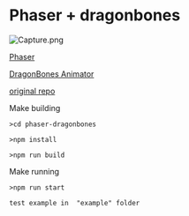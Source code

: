 Phaser + dragonbones
===

![Capture.png](https://raw.githubusercontent.com/raksa/phaser-dragonbones/master/screenshot/Capture.PNG)

[Phaser](http://phaser.io)

[DragonBones Animator](http://dragonbones.com)

[original repo](https://bitbucket.org/silashatfield/phaserbones)

Make building
````
>cd phaser-dragonbones

>npm install

>npm run build

````

Make running
````
>npm run start

test example in  "example" folder

````